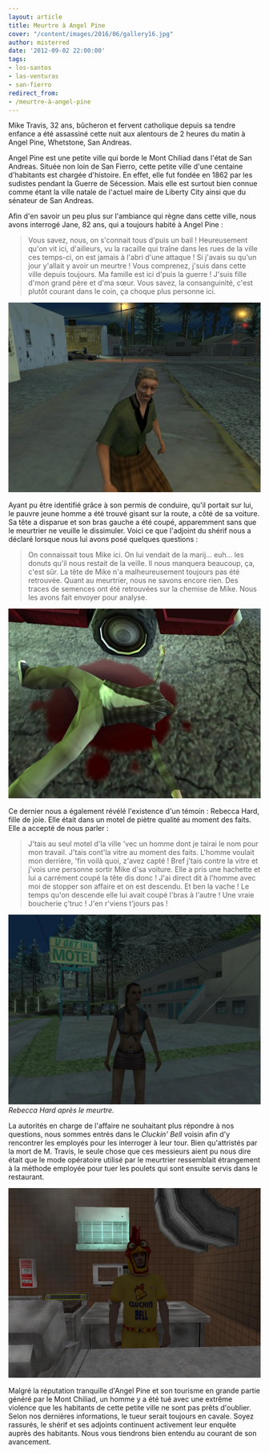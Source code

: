 ```yaml
---
layout: article
title: Meurtre à Angel Pine
cover: "/content/images/2016/06/gallery16.jpg"
author: misterred
date: '2012-09-02 22:00:00'
tags:
- los-santos
- las-venturas
- san-fierro
redirect_from:
- /meurtre-à-angel-pine
---
```


Mike Travis, 32 ans, bûcheron et fervent catholique depuis sa tendre enfance a été assassiné cette nuit aux alentours de 2 heures du matin à Angel Pine, Whetstone, San Andreas.

Angel Pine est une petite ville qui borde le Mont Chiliad dans l'état de San Andreas. Située non loin de San Fierro, cette petite ville d'une centaine d'habitants est chargée d'histoire. En effet, elle fut fondée en 1862 par les sudistes pendant la Guerre de Sécession. Mais elle est surtout bien connue comme étant la ville natale de l'actuel maire de Liberty City ainsi que du sénateur de San Andreas.

Afin d'en savoir un peu plus sur l'ambiance qui règne dans cette ville, nous avons interrogé Jane, 82 ans, qui a toujours habité à Angel Pine :

> Vous savez, nous, on s'connait tous d'puis un bail ! Heureusement qu'on vit ici, d'ailleurs, vu la racaille qui traîne dans les rues de la ville ces temps-ci, on est jamais à l'abri d'une attaque ! Si j'avais su qu'un jour y'allait y avoir un meurtre ! Vous comprenez, j'suis dans cette ville depuis toujours. Ma famille est ici d'puis la guerre ! J'suis fille d'mon grand père et d'ma sœur. Vous savez, la consanguinité, c'est plutôt courant dans le coin, ça choque plus personne ici.

![](/content/images/2016/06/gallery12.jpg)

Ayant pu être identifié grâce à son permis de conduire, qu'il portait sur lui, le pauvre jeune homme a été trouvé gisant sur la route, a côté de sa voiture. Sa tête a disparue et son bras gauche a été coupé, apparemment sans que le meurtrier ne veuille le dissimuler. Voici ce que l'adjoint du shérif nous a déclaré lorsque nous lui avons posé quelques questions :

> On connaissait tous Mike ici. On lui vendait de la marij... euh... les donuts qu'il nous restait de la veille. Il nous manquera beaucoup, ça, c'est sûr. La tête de Mike n'a malheureusement toujours pas été retrouvée. Quant au meurtrier, nous ne savons encore rien. Des traces de semences ont été retrouvées sur la chemise de Mike. Nous les avons fait envoyer pour analyse.

![](/content/images/2016/06/gallery14.jpg)

Ce dernier nous a également révélé l'existence d'un témoin : Rebecca Hard, fille de joie. Elle était dans un motel de piètre qualité au moment des faits. Elle a accepté de nous parler :

> J'tais au seul motel d'la ville 'vec un homme dont je tairai le nom pour mon travail. J'tais cont'la vitre au moment des faits. L'homme voulait mon derrière, 'fin voilà quoi, z'avez capté ! Bref j'tais contre la vitre et j'vois une personne sortir Mike d'sa voiture. Elle a pris une hachette et lui a carrément coupé la tête dis donc ! J'ai direct dit à l'homme avec moi de stopper son affaire et on est descendu. Et ben la vache ! Le temps qu'on descende elle lui avait coupé l'bras à l'autre ! Une vraie boucherie ç'truc ! J'en r'viens t'jours pas !

![Rebecca Hard après le meurtre.](/content/images/2016/06/gallery10.jpg)
_Rebecca Hard après le meurtre._

La autorités en charge de l'affaire ne souhaitant plus répondre à nos questions, nous sommes entrés dans le _Cluckin' Bell_ voisin afin d'y rencontrer les employés pour les interroger à leur tour. Bien qu'attristés par la mort de M. Travis, le seule chose que ces messieurs aient pu nous dire était que le mode opératoire utilisé par le meurtrier ressemblait étrangement à la méthode employée pour tuer les poulets qui sont ensuite servis dans le restaurant.

![](/content/images/2016/06/gallery24.jpg)

Malgré la réputation tranquille d'Angel Pine et son tourisme en grande partie généré par le Mont Chiliad, un homme y a été tué avec une extrême violence que les habitants de cette petite ville ne sont pas prêts d'oublier. Selon nos dernières informations, le tueur serait toujours en cavale. Soyez rassurés, le shérif et ses adjoints continuent activement leur enquête auprès des habitants. Nous vous tiendrons bien entendu au courant de son avancement.